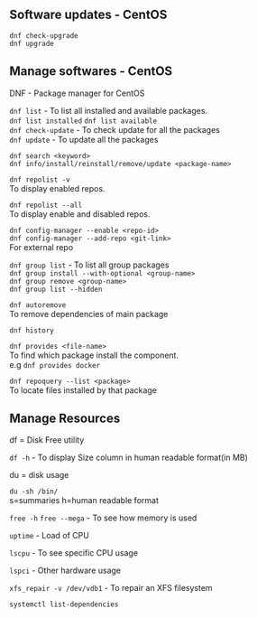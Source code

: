 ## Software updates - CentOS

`dnf check-upgrade`  
`dnf upgrade`  

## Manage softwares - CentOS

DNF - Package manager for CentOS  

`dnf list` - To list all installed and available packages.  
`dnf list installed` `dnf list available`  
`dnf check-update` - To check update for all the packages  
`dnf update` - To update all the packages  

`dnf search <keyword>`  
`dnf info/install/reinstall/remove/update <package-name>`  

`dnf repolist -v`  
To display enabled repos.  

`dnf repolist --all`  
To display enable and disabled repos.  

`dnf config-manager --enable <repo-id>`  
`dnf config-manager --add-repo <git-link>`  
For external repo  

`dnf group list` - To list all group packages  
`dnf group install --with-optional <group-name>`  
`dnf group remove <group-name>`  
`dnf group list --hidden`  

`dnf autoremove`  
To remove dependencies of main package  

`dnf history`  

`dnf provides <file-name>`  
To find which package install the component.  
e.g `dnf provides docker`  

`dnf repoquery --list <package>`  
To locate files installed by that package  


## Manage Resources

df = Disk Free utility  

`df -h` - To display Size column in human readable format(in MB)  

du = disk usage  

`du -sh /bin/`  
s=summaries h=human readable format  

`free -h` `free --mega` - To see how memory is used  

`uptime` - Load of CPU  

`lscpu` - To see specific CPU usage  

`lspci` - Other hardware usage  

`xfs_repair -v /dev/vdb1` - To repair an XFS filesystem  

`systemctl list-dependencies`  